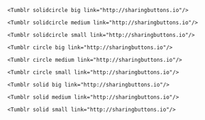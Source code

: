 ```react
<Tumblr solidcircle big link="http://sharingbuttons.io"/>
```

```react
<Tumblr solidcircle medium link="http://sharingbuttons.io"/>
```

```react
<Tumblr solidcircle small link="http://sharingbuttons.io"/>
```

```react
<Tumblr circle big link="http://sharingbuttons.io"/>
```

```react
<Tumblr circle medium link="http://sharingbuttons.io"/>
```

```react
<Tumblr circle small link="http://sharingbuttons.io"/>
```

```react
<Tumblr solid big link="http://sharingbuttons.io"/>
```

```react
<Tumblr solid medium link="http://sharingbuttons.io"/>
```

```react
<Tumblr solid small link="http://sharingbuttons.io"/>
```

